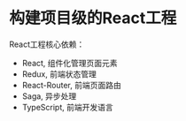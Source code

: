 # 构建项目级的React工程

React工程核心依赖：
- React, 组件化管理页面元素
- Redux, 前端状态管理
- React-Router, 前端页面路由
- Saga, 异步处理
- TypeScript, 前端开发语言


